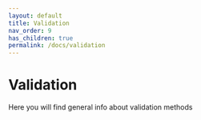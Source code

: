 ```yaml
---
layout: default
title: Validation
nav_order: 9
has_children: true
permalink: /docs/validation
---
```


# Validation

Here you will find general info about validation methods
